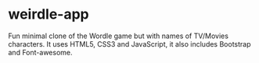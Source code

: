 # weirdle-app

Fun minimal clone of the Wordle game but with names of TV/Movies characters. It uses HTML5, CSS3 and JavaScript, it also includes Bootstrap and Font-awesome.
